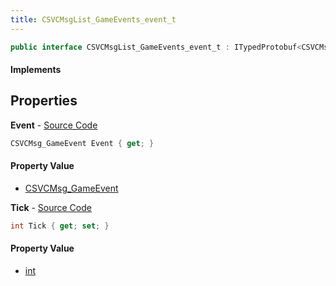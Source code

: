 ```yaml
---
title: CSVCMsgList_GameEvents_event_t
---
```


```csharp
public interface CSVCMsgList_GameEvents_event_t : ITypedProtobuf<CSVCMsgList_GameEvents_event_t>, INativeHandle
```

#### Implements

## Properties

**Event** - [Source Code](https://github.com/swiftly-solution/swiftlys2/blob/main/managed/src/SwiftlyS2.Generated/Protobufs/Interfaces/CSVCMsgList_GameEvents_event_t.cs#L16)

```csharp
CSVCMsg_GameEvent Event { get; }
```

#### Property Value

- [CSVCMsg_GameEvent](/docs/api/shared/protobufdefinitions/csvcmsg_gameevent)

**Tick** - [Source Code](https://github.com/swiftly-solution/swiftlys2/blob/main/managed/src/SwiftlyS2.Generated/Protobufs/Interfaces/CSVCMsgList_GameEvents_event_t.cs#L13)

```csharp
int Tick { get; set; }
```

#### Property Value

- [int](https://learn.microsoft.com/dotnet/api/system.int32)

